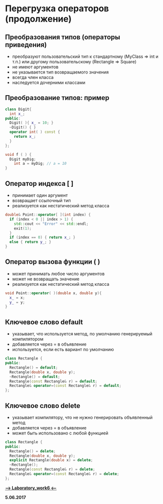 Перегрузка операторов (продолжение)
===
 
Преобразования типов (операторы приведения)
---
 
* преобразуют пользовательский тип к стандартному (MyClass => int и т.п.) или другому пользовательскому (Rectangle => Square)
* не имеют аргументов
* не указывается тип возвращаемого значения
* всегда член класса
* наследуется дочерними классами

Преобразование типов: пример
---

```cpp
class Digit{
  int x_;
public:
  Digit( ){ x_ = 10; }
  ~Digit() { }
  operator int( ) const {
    return x_;
  }
};

void f ( ) {
  Digit myDig;
    int a = myDig; // a = 10
}
```

Оператор индекса [ ]
---
      
* принимает один аргумент
* возвращает ссылочный тип
* реализуется как нестатический метод класса

```cpp
double& Point::operator[ ](int index) {
  if (index < 0 || index > 1) {
    std::cout << "Error" << std::endl;
    exit(1);
  }
  if (index == 0) { return x_; }
  else { return y_; }
}
```

Оператор вызова функции ( )
---
      
* может принимать любое число аргументов
* может не возвращать значение
* реализуется как нестатический метод класса

```cpp
void Point::operator( )(double x, double y){
  x_ = x;
  y_ = y;
}
```

Ключевое слово default
---

* указывает, что используется метод, по умолчанию генерируемый компилятором
* добавляется через = в объявление
* используется, если есть вариант по умолчанию

```cpp
class Rectangle {
public:
  Rectangle() = default;
  Rectangle(double x, double y);
  ~Rectangle() = default;
  Rectangle(const Rectangle& r) = default;
  Rectangle& operator=(const Rectangle& r) = default;
};
```

Ключевое слово delete
---
      
* указывает компилятору, что не нужно генерировать объявленный метод
* добавляется через = в объявление
* может быть использовано с любой функцией

```cpp
class Rectangle {
public:
  Rectangle() = delete;
  Rectangle(double x, double y);
  explicit Rectangle(double x) = delete;
  ~Rectangle();
  Rectangle(const Rectangle& r) = delete;
  Rectangle& operator=(const Rectangle& r) = delete;
};
```

[**-->     Laboratory_work6     <--**](https://github.com/SuvStreet/IT_Step_Cpp/tree/master/Laboratory_work/Work6)

**5.06.2017**
